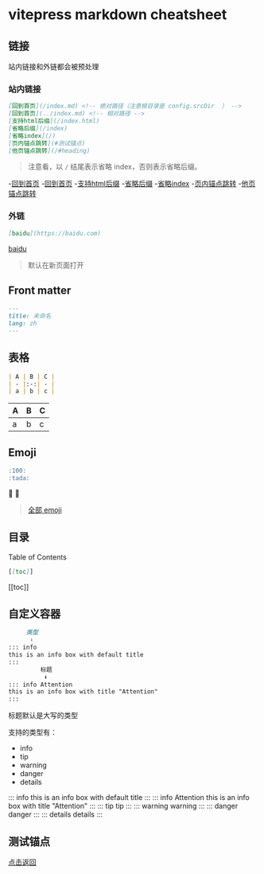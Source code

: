 # vitepress markdown cheatsheet

## 链接
站内链接和外链都会被预处理

### 站内链接
```md
[回到首页](/index.md) <!-- 绝对路径（注意根目录是 config.srcDir  ） -->
[回到首页](../index.md) <!-- 相对路径 -->
[支持html后缀](/index.html)
[省略后缀](/index)
[省略index](/)
[页内锚点跳转](#测试锚点)
[他页锚点跳转](/#heading)
```
> 注意看，以 `/` 结尾表示省略 index，否则表示省略后缀。

-[回到首页](/index.md) <!-- 绝对路径（注意根目录是 config.srcDir  ） --> 
-[回到首页](../index.md) <!-- 相对路径 --> 
-[支持html后缀](/index.html) 
-[省略后缀](/index) 
-[省略index](/) 
-[页内锚点跳转](#测试锚点) 
-[他页锚点跳转](/#heading)

### 外链
```md
[baidu](https://baidu.com)
```
[baidu](https://baidu.com)

> 默认在新页面打开

## Front matter
```md
---
title: 未命名
lang: zh
---
```

## 表格
```md
| A | B | C |
| - |:-:| - |
| a | b | c |
```
| A | B | C |
| - |:-:| - |
| a | b | c |

## Emoji
```md
:100:
:tada:
```
:100:
:tada:

> [全部 emoji](./emoji.md)

## 目录 
Table of Contents
```md
[[toc]]
```
[[toc]]

## 自定义容器
```md
     类型
      ⬇️ 
::: info
this is an info box with default title
:::
         标题
          ⬇️
::: info Attention
this is an info box with title "Attention"
:::
```

标题默认是大写的类型

支持的类型有：
- info
- tip
- warning
- danger
- details

::: info
this is an info box with default title
:::
::: info Attention
this is an info box with title "Attention"
:::
::: tip
tip
:::
::: warning
warning
:::
::: danger
danger
:::
::: details
details
:::


## 测试锚点
[点击返回](#站内链接)

<script setup>
import ViewSource from "../../views/ViewSource.vue";
</script>